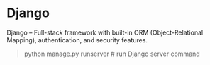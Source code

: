 # Django 
Django – Full-stack framework with built-in ORM (Object-Relational Mapping), authentication, and security features.

> python manage.py runserver    # run Django server command